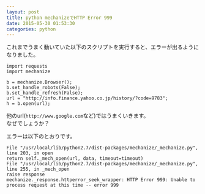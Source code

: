 ```yaml
---
layout: post
title: python mechanizeでHTTP Error 999
date: 2015-05-30 01:53:30
categories: python
---
```

<p>これまでうまく動いていた以下のスクリプトを実行すると、エラーが出るようになりました。</p>

<pre><code>import requests
import mechanize

b = mechanize.Browser();
b.set_handle_robots(False);
b.set_handle_refresh(False);
url = "http://info.finance.yahoo.co.jp/history/?code=9783";
h = b.open(url);
</code></pre>

<p>他のurl(<code>http://www.google.com</code>など)ではうまくいきます。<br>
なぜでしょうか？</p>

<p>エラーは以下のとおりです。</p>

<pre><code>File "/usr/local/lib/python2.7/dist-packages/mechanize/_mechanize.py", line 203, in open
return self._mech_open(url, data, timeout=timeout)
File "/usr/local/lib/python2.7/dist-packages/mechanize/_mechanize.py", line 255, in _mech_open
raise response
mechanize._response.httperror_seek_wrapper: HTTP Error 999: Unable to process request at this time -- error 999
</code></pre>
